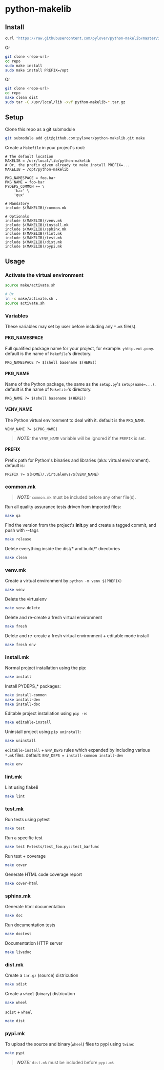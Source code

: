 # python-makelib


## Install

```bash
curl "https://raw.githubusercontent.com/pylover/python-makelib/master/install.sh" | sudo sh
```

Or 
```bash
git clone <repo-url>
cd repo
sudo make install
sudo make install PREFIX=/opt
```

Or
```bash
git clone <repo-url>
cd repo
make clean dist
sudo tar -C /usr/local/lib -xvf python-makelib-*.tar.gz
```


## Setup

Clone this repo as a git submodule
```bash
git submodule add git@github.com:pylover/python-makelib.git make
```

Create a `Makefile` in your project's root:
```make
# The default location
MAKELIB = /usr/local/lib/python-makelib
# Or, the prefix given already to make install PREFIX=...
MAKELIB = /opt/python-makelib

PKG_NAMESPACE = foo.bar
PKG_NAME = foo-bar
PYDEPS_COMMON += \
    'baz' \
    'qux'

# Mandatory
include $(MAKELIB)/common.mk

# Optionals
include $(MAKELIB)/venv.mk
include $(MAKELIB)/install.mk
include $(MAKELIB)/sphinx.mk
include $(MAKELIB)/lint.mk
include $(MAKELIB)/test.mk
include $(MAKELIB)/dist.mk
include $(MAKELIB)/pypi.mk
```


## Usage


### Activate the virtual environment
```bash
source make/activate.sh

# Or
ln -s make/activate.sh .
source activate.sh
```


### Variables
These variables may set by user before including any `*.mk` file(s). 

#### PKG_NAMESPACE
Full qualified package name for your project, for example: `yhttp.ext.pony`.
default is the name of `Makefile`'s directory.
```make
PKG_NAMESPACE ?= $(shell basename $(HERE))
```

#### PKG_NAME
Name of the Python package, the same as the `setup.py`'s `setup(name=...)`.
default is the name of `Makefile`'s directory.
```make
PKG_NAME ?= $(shell basename $(HERE))
```

#### VENV_NAME
The Python virtual environment to deal with it. default is the `PKG_NAME`.
```make
VENV_NAME ?= $(PKG_NAME)
```
> **_NOTE:_** the `VENV_NAME` variable will be ignored if the `PREFIX` is set.


#### PREFIX
Prefix path for Python's binaries and libraries (aka: virtual environment).
default is:
```make
PREFIX ?= $(HOME)/.virtualenvs/$(VENV_NAME)
```

### common.mk

> **_NOTE:_** `common.mk` must be included before any other file(s).

Run all quality assurance tests driven from imported files:
```bash
make qa
```

Find the version from the project's __init__.py and create a tagged commit,
and push with --tags
```bash
make release
```

Delete everything inside the dist/* and build/* directories
```bash
make clean 
```


### venv.mk

Create a virtual environment by `python -m venv $(PREFIX)`
```bash
make venv
```

Delete the virtualenv
```bash
make venv-delete
```

Delete and re-create a fresh virtual environment
```bash
make fresh
```

Delete and re-create a fresh virtual environment + editable mode install
```bash
make fresh env
```


### install.mk

Normal project installation using the pip:
```bash
make install
```

Install PYDEPS_* packages:
```bash
make install-common
make install-dev
make install-doc
```

Editable project installation using `pip -e`:
```bash
make editable-install
```

Uninstall project using `pip uninstall`:
```bash
make uninstall
```

`editable-install` + `ENV_DEPS` rules which expanded by including various 
`*.mk` files. default: `ENV_DEPS = install-common install-dev`
```bash
make env
```


### lint.mk

Lint using flake8
```bash
make lint
```


### test.mk

Run tests using pytest
```bash
make test
```

Run a specific test
```bash
make test F=tests/test_foo.py::test_barfunc
```

Run test + coverage
```bash
make cover
```

Generate HTML code coverage report
```bash
make cover-html
```


### sphinx.mk

Generate html documentation
```bash
make doc
```

Run documentation tests
```bash
make doctest
```

Documentation HTTP server
```bash
make livedoc
```


### dist.mk
Create a `tar.gz` (source) districution
```bash
make sdist
```

Create a `wheel` (binary) districution
```bash
make wheel
```


`sdist` + `wheel`
```bash
make dist
```


### pypi.mk
To upload the source and binary(`wheel`) files to pypi using `twine`:
```bash
make pypi
```

> **_NOTE:_** `dist.mk` must be included before `pypi.mk`
